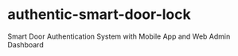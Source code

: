 # authentic-smart-door-lock
Smart Door Authentication System with Mobile App and Web Admin Dashboard

